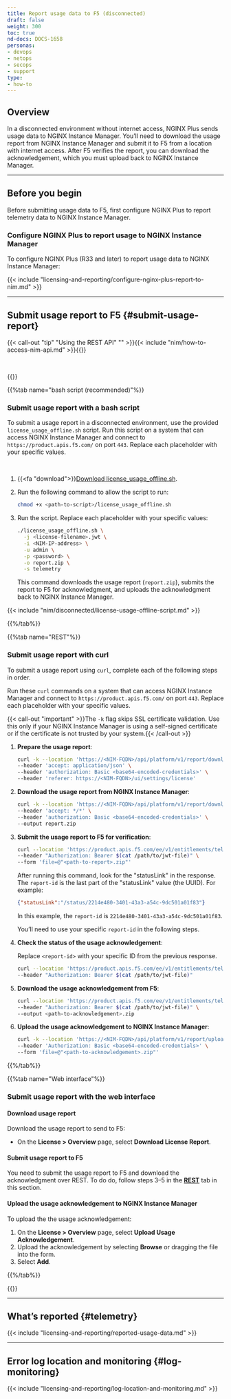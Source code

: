 ```yaml
---
title: Report usage data to F5 (disconnected)
draft: false
weight: 300
toc: true
nd-docs: DOCS-1658
personas:
- devops
- netops
- secops
- support
type:
- how-to
---
```


## Overview

In a disconnected environment without internet access, NGINX Plus sends usage data to NGINX Instance Manager. You’ll need to download the usage report from NGINX Instance Manager and submit it to F5 from a location with internet access. After F5 verifies the report, you can download the acknowledgement, which you must upload back to NGINX Instance Manager.

---

## Before you begin

Before submitting usage data to F5, first configure NGINX Plus to report telemetry data to NGINX Instance Manager.

### Configure NGINX Plus to report usage to NGINX Instance Manager

To configure NGINX Plus (R33 and later) to report usage data to NGINX Instance Manager:

{{< include "licensing-and-reporting/configure-nginx-plus-report-to-nim.md" >}}

---

## Submit usage report to F5 {#submit-usage-report}

{{< call-out "tip" "Using the REST API" "" >}}{{< include "nim/how-to-access-nim-api.md" >}}{{</call-out>}}

<br>

{{<tabs name="submit-usage-report">}}

{{%tab name="bash script (recommended)"%}}

### Submit usage report with a bash script

To submit a usage report in a disconnected environment, use the provided `license_usage_offline.sh` script. Run this script on a system that can access NGINX Instance Manager and connect to `https://product.apis.f5.com/` on port `443`. Replace each placeholder with your specific values.

<br>

1. {{<fa "download">}}[Download license_usage_offline.sh](/scripts/license_usage_offline.sh).
1.	Run the following command to allow the script to run:

    ```bash
    chmod +x <path-to-script>/license_usage_offline.sh
    ```

1. Run the script. Replace each placeholder with your specific values:

    ``` bash
    ./license_usage_offline.sh \
      -j <license-filename>.jwt \
      -i <NIM-IP-address> \
      -u admin \
      -p <password> \
      -o report.zip \
      -s telemetry
    ```

    This command downloads the usage report (`report.zip`), submits the report to F5 for acknowledgment, and uploads the acknowledgment back to NGINX Instance Manager.

{{< include "nim/disconnected/license-usage-offline-script.md" >}}

{{%/tab%}}

{{%tab name="REST"%}}

### Submit usage report with curl

To submit a usage report using `curl`, complete each of the following steps in order.

Run these `curl` commands on a system that can access NGINX Instance Manager and connect to `https://product.apis.f5.com/` on port `443`. Replace each placeholder with your specific values.

{{< call-out "important" >}}The `-k` flag skips SSL certificate validation. Use this only if your NGINX Instance Manager is using a self-signed certificate or if the certificate is not trusted by your system.{{< /call-out >}}

1. **Prepare the usage report**:

    ```bash
    curl -k --location 'https://<NIM-FQDN>/api/platform/v1/report/download?format=zip&reportType=telemetry&telemetryAction=prepare' \
    --header 'accept: application/json' \
    --header 'authorization: Basic <base64-encoded-credentials>' \
    --header 'referer: https://<NIM-FQDN>/ui/settings/license'
    ```

1. **Download the usage report from NGINX Instance Manager**:

    ```bash
    curl -k --location 'https://<NIM-FQDN>/api/platform/v1/report/download?format=zip&reportType=telemetry&telemetryAction=download' \
    --header 'accept: */*' \
    --header 'authorization: Basic <base64-encoded-credentials>' \
    --output report.zip
    ```

1. **Submit the usage report to F5 for verification**:

    ```bash
    curl --location 'https://product.apis.f5.com/ee/v1/entitlements/telemetry/bulk' \
    --header "Authorization: Bearer $(cat /path/to/jwt-file)" \
    --form 'file=@"<path-to-report>.zip"'
    ```

    After running this command, look for the "statusLink" in the response. The `report-id` is the last part of the "statusLink" value (the UUID). For example:

      ```json
      {"statusLink":"/status/2214e480-3401-43a3-a54c-9dc501a01f83"}
      ```

    In this example, the `report-id` is `2214e480-3401-43a3-a54c-9dc501a01f83`.

    You’ll need to use your specific `report-id` in the following steps.

1. **Check the status of the usage acknowledgement**:

    Replace `<report-id>` with your specific ID from the previous response.

    ```bash
    curl --location 'https://product.apis.f5.com/ee/v1/entitlements/telemetry/bulk/status/<report-id>' \
    --header "Authorization: Bearer $(cat /path/to/jwt-file)"
    ```

1. **Download the usage acknowledgement from F5**:

    ```bash
    curl --location 'https://product.apis.f5.com/ee/v1/entitlements/telemetry/bulk/download/<report-id>' \
    --header "Authorization: Bearer $(cat /path/to/jwt-file)" \
    --output <path-to-acknowledgement>.zip
    ```

1. **Upload the usage acknowledgement to NGINX Instance Manager**:

    ```bash
    curl -k --location 'https://<NIM-FQDN>/api/platform/v1/report/upload' \
    --header 'Authorization: Basic <base64-encoded-credentials>' \
    --form 'file=@"<path-to-acknowledgement>.zip"'
    ```

{{%/tab%}}

{{%tab name="Web interface"%}}

### Submit usage report with the web interface

#### Download usage report

Download the usage report to send to F5:

- On the **License > Overview** page, select **Download License Report**.

#### Submit usage report to F5

You need to submit the usage report to F5 and download the acknowledgment over REST. To do do, follow steps 3–5 in the [**REST**](#add-license-submit-initial-usage-report) tab in this section.

#### Upload the usage acknowledgement to NGINX Instance Manager

To upload the the usage acknowledgement:

1. On the **License > Overview** page, select **Upload Usage Acknowledgement**.
2. Upload the acknowledgement by selecting **Browse** or dragging the file into the form.
3. Select **Add**.

{{%/tab%}}


{{</tabs>}}

---

## What’s reported {#telemetry}

{{< include "licensing-and-reporting/reported-usage-data.md" >}}

---

## Error log location and monitoring {#log-monitoring}

{{< include "licensing-and-reporting/log-location-and-monitoring.md" >}}

